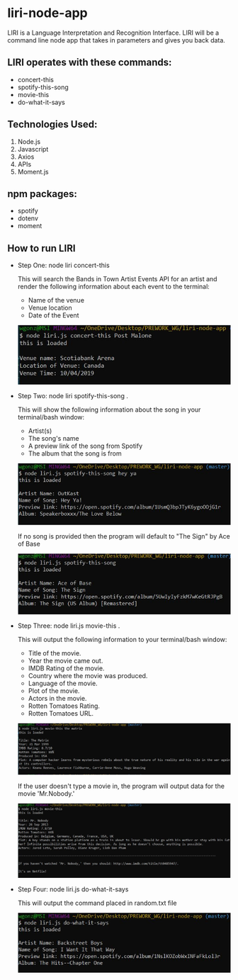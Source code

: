 # liri-node-app
LIRI is a Language Interpretation and Recognition Interface. LIRI will be a command line node app that takes in parameters and gives you back data.

## LIRI operates with these commands:

* concert-this
* spotify-this-song
* movie-this
* do-what-it-says

## Technologies Used:
1. Node.js
2. Javascript
3. Axios
4. APIs
5. Moment.js

## npm packages:
* spotify
* dotenv
* moment

## How to run LIRI

* Step One: node liri concert-this 

    This will search the Bands in Town Artist Events API for an artist and render the following information about each event to the terminal:

   - Name of the venue
   - Venue location
   - Date of the Event

   ![concert-this](images/concert-this.JPG)


* Step Two: node liri spotify-this-song <entry here>.

    This will show the following information about the song in your terminal/bash window:

    - Artist(s)
    - The song's name
    - A preview link of the song from Spotify
    - The album that the song is from

    ![spotify-this-song](images/spotify-this-song.JPG)

    If no song is provided then the program will default to "The Sign" by Ace of Base

    ![spotify-this-song default](images/spotify-this-song-default.JPG)

* Step Three: node liri.js movie-this <entry here>.

    This will output the following information to your terminal/bash window:

    - Title of the movie.
    - Year the movie came out.
    - IMDB Rating of the movie.
    - Country where the movie was produced.
    - Language of the movie.
    - Plot of the movie.
    - Actors in the movie.
    - Rotten Tomatoes Rating.
    - Rotten Tomatoes URL.

    ![movie-this](images/movie-this.JPG)

    If the user doesn't type a movie in, the program will output data for the movie 'Mr.Nobody.'

    ![movie-this default](images/movie-this-default.JPG)


* Step Four: node liri.js do-what-it-says

    This will output the command placed in random.txt file

    ![do-what-it-says](images/do-what-it-says.JPG)


